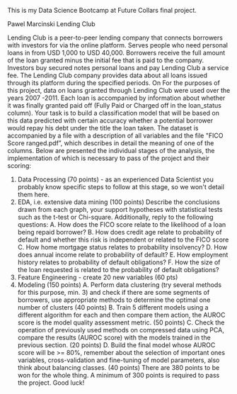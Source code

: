This is my Data Science Bootcamp at Future Collars final project.


Pawel Marcinski
Lending Club


Lending Club is a peer-to-peer lending company that connects borrowers with investors for
via the online platform. Serves people who need personal loans in
from USD 1,000 to USD 40,000. Borrowers receive the full amount of the loan granted
minus the initial fee that is paid to the company. Investors buy secured notes
personal loans and pay Lending Club a service fee. The Lending Club company provides data about
all loans issued through its platform during the specified periods. On
For the purposes of this project, data on loans granted through Lending Club were used
over the years 2007 -2011. Each loan is accompanied by information about whether it was finally granted
paid off (Fully Paid or Charged off in the loan_status column).
Your task is to build a classification model that will be based on this data
predicted with certain accuracy whether a potential borrower would repay his debt under the title
the loan taken. The dataset is accompanied by a file with a description of all variables and the file "FICO
Score ranged.pdf”, which describes in detail the meaning of one of the columns.
Below are presented the individual stages of the analysis, the implementation of which is necessary to pass
of the project and their scoring:
1. Data Processing (70 points) - as an experienced Data Scientist you probably know
specific steps to follow at this stage, so we won't detail them here.
2. EDA, i.e. extensive data mining (100 points) Describe the conclusions drawn from each graph, your
support hypotheses with statistical tests such as the t-test or Chi-square. Additionally, reply to
the following questions:
A. How does the FICO score relate to the likelihood of a loan being repaid
borrower?
B. How does credit age relate to probability of default and whether
this risk is independent or related to the FICO score
C. How home mortgage status relates to probability
insolvency?
D. How does annual income relate to probability of default?
E. How employment history relates to probability of default
obligations?
F. How the size of the loan requested is related to the probability of default
obligations?
3. Feature Engineering - create 20 new variables (60 pts)
4. Modeling (150 points)
A. Perform data clustering (try several methods for this purpose, min. 3) and check if there are
some segments of borrowers, use appropriate methods to determine the optimal one
number of clusters (40 points)
B. Train 5 different models using a different algorithm for each and then compare them
action, the AUROC score is the model quality assessment metric. (50 points)
C. Check the operation of previously used methods on compressed data using PCA,
compare the results (AUROC score) with the models trained in the previous section. (20 points)
D. Build the final model whose AUROC score will be >= 80%, remember about the selection of important ones
variables, cross-validation and fine-tuning of model parameters, also think about balancing
classes. (40 points)
There are 380 points to be won for the whole thing. A minimum of 300 points is required to pass the project. Good luck!
